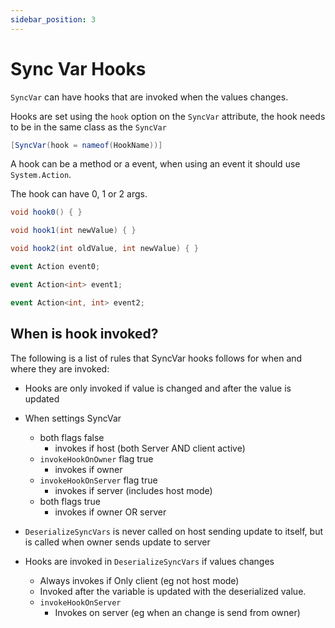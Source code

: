 ```yaml
---
sidebar_position: 3
---
```

# Sync Var Hooks

`SyncVar` can have hooks that are invoked when the values changes.

Hooks are set using the `hook` option on the `SyncVar` attribute, the hook needs to be in the same class as the `SyncVar`

```cs
[SyncVar(hook = nameof(HookName))]
```


A hook can be a method or a event, when using an event it should use `System.Action`. 

The hook can have 0, 1 or 2 args.



```cs
void hook0() { }

void hook1(int newValue) { }

void hook2(int oldValue, int newValue) { }

event Action event0;

event Action<int> event1;

event Action<int, int> event2;
```


## When is hook invoked?

The following is a list of rules that SyncVar hooks follows for when and where they are invoked:

- Hooks are only invoked if value is changed and after the value is updated

- When settings SyncVar
  - both flags false
    - invokes if host (both Server AND client active)
  - `invokeHookOnOwner` flag true
    - invokes if owner
  - `invokeHookOnServer` flag true
    - invokes if server (includes host mode)
  - both flags true
    - invokes if owner OR server

- `DeserializeSyncVars` is never called on host sending update to itself, but is called when owner sends update to server

- Hooks are invoked in `DeserializeSyncVars` if values changes 
  - Always invokes if Only client (eg not host mode)
  - Invoked after the variable is updated with the deserialized value.
  - `invokeHookOnServer`
    - Invokes on server (eg when an change is send from owner)
